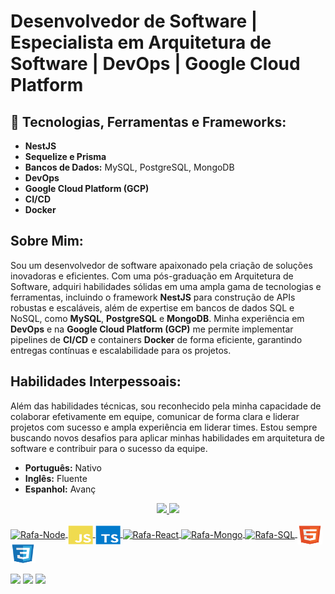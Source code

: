 # Desenvolvedor de Software | Especialista em Arquitetura de Software | DevOps | Google Cloud Platform 

## 🔹 Tecnologias, Ferramentas e Frameworks:
- **NestJS**
- **Sequelize e Prisma**
- **Bancos de Dados:** MySQL, PostgreSQL, MongoDB
- **DevOps**
- **Google Cloud Platform (GCP)**
- **CI/CD**
- **Docker**

## Sobre Mim:
Sou um desenvolvedor de software apaixonado pela criação de soluções inovadoras e eficientes. Com uma pós-graduação em Arquitetura de Software, adquiri habilidades sólidas em uma ampla gama de tecnologias e ferramentas, incluindo o framework **NestJS** para construção de APIs robustas e escaláveis, além de expertise em bancos de dados SQL e NoSQL, como **MySQL**, **PostgreSQL** e **MongoDB**. Minha experiência em **DevOps** e na **Google Cloud Platform (GCP)** me permite implementar pipelines de **CI/CD** e containers **Docker** de forma eficiente, garantindo entregas contínuas e escalabilidade para os projetos.

## Habilidades Interpessoais:
Além das habilidades técnicas, sou reconhecido pela minha capacidade de colaborar efetivamente em equipe, comunicar de forma clara e liderar projetos com sucesso e ampla experiência em liderar times. Estou sempre buscando novos desafios para aplicar minhas habilidades em arquitetura de software e contribuir para o sucesso da equipe.

- **Português:** Nativo
- **Inglês:** Fluente
- **Espanhol:** Avanç


<div align="center">
  <a href="https://github.com/rafaelgarnasci">
  <img height="160em" src="https://github-readme-stats.vercel.app/api?username=rafaelgarnasci&show_icons=true&theme=dracula&include_all_commits=true&count_private=true"/>
  <img height="160em" src="https://github-readme-stats.vercel.app/api/top-langs/?username=rafaelgarnasci&layout=compact&langs_count=7&theme=dracula"/>
</div>
  <div style="display: inline_block"><br>
 
  

  <img align="center" alt="Rafa-Node" height="30" width="40" src="https://cdn.jsdelivr.net/gh/devicons/devicon/icons/nodejs/nodejs-original.svg">
  <img align="center" alt="Rafa-Js" height="30" width="40" src="https://raw.githubusercontent.com/devicons/devicon/master/icons/javascript/javascript-plain.svg">
  <img align="center" alt="Rafa-Ts" height="30" width="40" src="https://raw.githubusercontent.com/devicons/devicon/master/icons/typescript/typescript-plain.svg">
  <img align="center" alt="Rafa-React" height="30" width="40" src="https://cdn.jsdelivr.net/gh/devicons/devicon/icons/react/react-original.svg">    
  <img align="center" alt="Rafa-Mongo" height="30" width="40" src="https://cdn.jsdelivr.net/gh/devicons/devicon/icons/mongodb/mongodb-original.svg">
  <img align="center" alt="Rafa-SQL" height="30" width="40" src="https://cdn.jsdelivr.net/gh/devicons/devicon/icons/mysql/mysql-original.svg">
  <img align="center" alt="Rafa-HTML" height="30" width="40" src="https://raw.githubusercontent.com/devicons/devicon/master/icons/html5/html5-original.svg">
  <img align="center" alt="Rafa-CSS" height="30" width="40" src="https://raw.githubusercontent.com/devicons/devicon/master/icons/css3/css3-original.svg">
  
                                                                                                                                             
</div>
                                                                                                                                           <br>
 <div> 
  <a href="https://instagram.com/rafaelgarnasci" target="_blank"><img src="https://img.shields.io/badge/-Instagram-%23E4405F?style=for-the-badge&logo=instagram&logoColor=white" target="_blank"></a>
  <a href = "mailto:rafael.garnasci@gmail.com"><img src="https://img.shields.io/badge/-Gmail-%23333?style=for-the-badge&logo=gmail&logoColor=white" target="_blank"></a>
  <a href="https://www.linkedin.com/in/rafaelgarnasci" target="_blank"><img src="https://img.shields.io/badge/-LinkedIn-%230077B5?style=for-the-badge&logo=linkedin&logoColor=white" target="_blank"></a> 
                                                                                                                                           
<!--  ![Snake animation](https://github.com/rafaelgarnasci/rafaelgarnasci/blob/output/github-contribution-grid-snake.svg) -->
